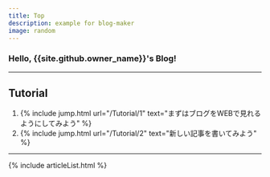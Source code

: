 ```yaml
---
title: Top
description: example for blog-maker
image: random
---
```


### Hello, {{site.github.owner_name}}'s Blog!

---

## Tutorial
1. {% include jump.html url="/Tutorial/1" text="まずはブログをWEBで見れるようにしてみよう" %}
2. {% include jump.html url="/Tutorial/2" text="新しい記事を書いてみよう" %}

---

{% include articleList.html %}

